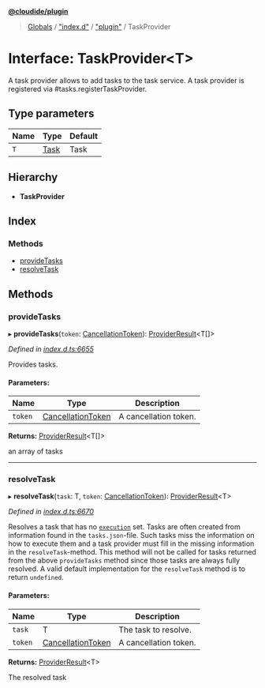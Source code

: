 **[@cloudide/plugin](../README.md)**

> [Globals](../README.md) / ["index.d"](../modules/_index_d_.md) / ["plugin"](../modules/_index_d_._plugin_.md) / TaskProvider

# Interface: TaskProvider\<T>

A task provider allows to add tasks to the task service.
A task provider is registered via #tasks.registerTaskProvider.

## Type parameters

Name | Type | Default |
------ | ------ | ------ |
`T` | [Task](../classes/_index_d_._plugin_.task.md) | Task |

## Hierarchy

* **TaskProvider**

## Index

### Methods

* [provideTasks](_index_d_._plugin_.taskprovider.md#providetasks)
* [resolveTask](_index_d_._plugin_.taskprovider.md#resolvetask)

## Methods

### provideTasks

▸ **provideTasks**(`token`: [CancellationToken](_index_d_._plugin_.cancellationtoken.md)): [ProviderResult](../modules/_index_d_._plugin_.md#providerresult)\<T[]>

*Defined in [index.d.ts:6655](https://github.com/shuyaqian/cloudide-plugin-api/blob/9d985be/index.d.ts#L6655)*

Provides tasks.

#### Parameters:

Name | Type | Description |
------ | ------ | ------ |
`token` | [CancellationToken](_index_d_._plugin_.cancellationtoken.md) | A cancellation token. |

**Returns:** [ProviderResult](../modules/_index_d_._plugin_.md#providerresult)\<T[]>

an array of tasks

___

### resolveTask

▸ **resolveTask**(`task`: T, `token`: [CancellationToken](_index_d_._plugin_.cancellationtoken.md)): [ProviderResult](../modules/_index_d_._plugin_.md#providerresult)\<T>

*Defined in [index.d.ts:6670](https://github.com/shuyaqian/cloudide-plugin-api/blob/9d985be/index.d.ts#L6670)*

Resolves a task that has no [`execution`](#Task.execution) set. Tasks are
often created from information found in the `tasks.json`-file. Such tasks miss
the information on how to execute them and a task provider must fill in
the missing information in the `resolveTask`-method. This method will not be
called for tasks returned from the above `provideTasks` method since those
tasks are always fully resolved. A valid default implementation for the
`resolveTask` method is to return `undefined`.

#### Parameters:

Name | Type | Description |
------ | ------ | ------ |
`task` | T | The task to resolve. |
`token` | [CancellationToken](_index_d_._plugin_.cancellationtoken.md) | A cancellation token. |

**Returns:** [ProviderResult](../modules/_index_d_._plugin_.md#providerresult)\<T>

The resolved task
